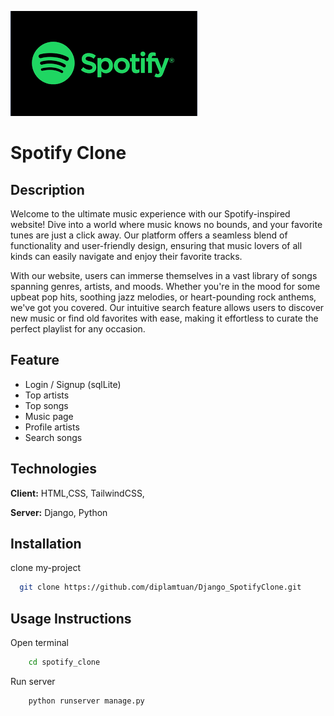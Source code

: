 ![plot](./spotify_clone/static/images/spotify.png)

# Spotify Clone

## Description

Welcome to the ultimate music experience with our Spotify-inspired website! Dive into a world where music knows no bounds, and your favorite tunes are just a click away. Our platform offers a seamless blend of functionality and user-friendly design, ensuring that music lovers of all kinds can easily navigate and enjoy their favorite tracks.

With our website, users can immerse themselves in a vast library of songs spanning genres, artists, and moods. Whether you're in the mood for some upbeat pop hits, soothing jazz melodies, or heart-pounding rock anthems, we've got you covered. Our intuitive search feature allows users to discover new music or find old favorites with ease, making it effortless to curate the perfect playlist for any occasion.

## Feature

- Login / Signup (sqlLite)
- Top artists
- Top songs
- Music page
- Profile artists
- Search songs

## Technologies

**Client:** HTML,CSS, TailwindCSS,

**Server:** Django, Python

## Installation

clone my-project

```bash
  git clone https://github.com/diplamtuan/Django_SpotifyClone.git
```

## Usage Instructions

Open terminal

```bash
    cd spotify_clone
```

Run server

```bash
    python runserver manage.py
```
